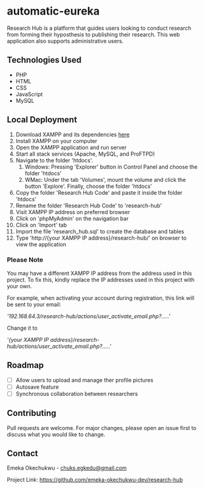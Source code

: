 # automatic-eureka
Research Hub is a platform that guides users looking to conduct research from forming their hyposthesis to publishing their research. This web application also supports administrative users.

## Technologies Used

* PHP
* HTML
* CSS
* JavaScript
* MySQL

## Local Deployment 

1. Download XAMPP and its dependencies [here](https://www.apachefriends.org/index.html "Official Apache website")
2. Install XAMPP on your computer
3. Open the XAMPP application and run server
4. Start all stack services (Apache, MySQL, and ProFTPD)
5. Navigate to the folder 'htdocs'.
    1. Windows: Pressing 'Explorer' button in Control Panel and choose the folder 'htdocs'
    2. WMac: Under the tab 'Volumes', mount the volume and click the button 'Explore'. Finally, choose the folder 'htdocs'
6. Copy the folder 'Research Hub Code' and paste it inside the folder 'htdocs'
7. Rename the folder 'Research Hub Code' to 'research-hub'
8. Visit XAMPP IP address on preferred browser
9. Click on 'phpMyAdmin' on the navigation bar
10. Click on 'Import' tab 
11. Import the file 'research_hub.sql' to create the database and tables
12. Type 'http://{your XAMPP IP address}/research-hub/' on browser to view the application


### Please Note

You may have a different XAMPP IP address from the address used in this project. To fix this, kindly replace the IP addresses used in this project with your own.

For example, when activating your account during registration, this link will be sent to your email:

_'192.168.64.3/research-hub/actions/user_activate_email.php?.....'_

Change it to

_'{your XAMPP IP address}/research-hub/actions/user_activate_email.php?.....'_


## Roadmap

- [ ] Allow users to upload and manage ther profile pictures
- [ ] Autosave feature
- [ ] Synchronous collaboration between researchers

## Contributing
Pull requests are welcome. For major changes, please open an issue first to discuss what you would like to change.

## Contact

Emeka Okechukwu - chuks.egkedu@gmail.com

Project Link: https://github.com/emeka-okechukwu-dev/research-hub
